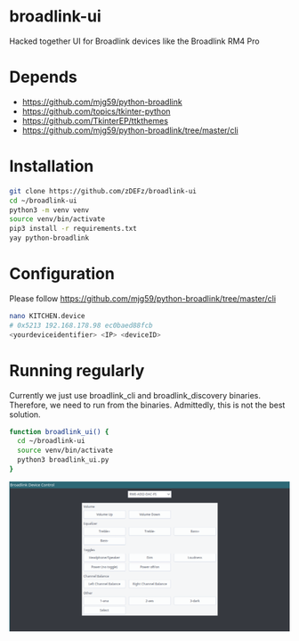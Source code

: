 # broadlink-ui
Hacked together UI for Broadlink devices like the Broadlink RM4 Pro

# Depends
- https://github.com/mjg59/python-broadlink
- https://github.com/topics/tkinter-python
- https://github.com/TkinterEP/ttkthemes
- https://github.com/mjg59/python-broadlink/tree/master/cli

# Installation
```bash
git clone https://github.com/zDEFz/broadlink-ui
cd ~/broadlink-ui
python3 -m venv venv
source venv/bin/activate
pip3 install -r requirements.txt
yay python-broadlink
```
# Configuration

Please follow https://github.com/mjg59/python-broadlink/tree/master/cli
```bash
nano KITCHEN.device
# 0x5213 192.168.178.98 ec0baed88fcb
<yourdeviceidentifier> <IP> <deviceID>
```


# Running regularly
Currently we just use broadlink_cli and broadlink_discovery binaries.
Therefore, we need to run from the binaries.
Admittedly, this is not the best solution.

```bash
function broadlink_ui() {
  cd ~/broadlink-ui
  source venv/bin/activate
  python3 broadlink_ui.py
}
```
![Broadlink_ui](https://raw.githubusercontent.com/zDEFz/broadlink-ui/main/broadlink-ui.png)
